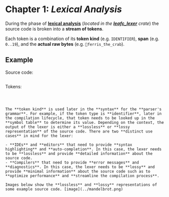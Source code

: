 # Chapter 1: _Lexical Analysis_

During the phase of [**lexical analysis**](https://www.wikiwand.com/en/Lexical_analysis) (_located in the **[leafc_lexer](https://docs.rs/leafc_lexer)** crate_) the source code is broken into a **stream of tokens**.

Each token is a combination of its **token kind** (e.g. `IDENTIFIER`), **span** (e.g. `0..19`), and the **actual raw bytes** (e.g. `🦀ferris_the_crab`).

## Example

Source code:

```

```

Tokens:

```



The **token kind** is used later in the **syntax** for the **parser's grammar**. For example, if the token type is **identifier**, later in the compilation lifecycle, that token needs to be looked up in the **symbol table** to determine its value. Depending on the context, the output of the lexer is either a **lossless** or **lossy representation** of the source code. There are two **distinct use cases** in mind for the lexer:

- **IDEs** and **editors** that need to provide **syntax highlighting** and **auto-completion**. In this case, the lexer needs to be **lossless** and provide **detailed information** about the source code.
- **Compilers** that need to provide **error messages** and **diagnostics**. In this case, the lexer needs to be **lossy** and provide **minimal information** about the source code such as to **optimize performance** and **streamline the compilation process**.

Images below show the **lossless** and **lossy** representations of some example source code. [image](../mandelbrot.png)


